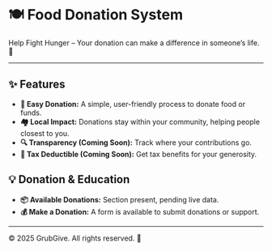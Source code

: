 <h1>🍽 Food Donation System</h1>
<p>Help Fight Hunger – Your donation can make a difference in someone’s life. 💙</p>

<hr>

<h2>✨ Features</h2>
<ul>
  <li><strong>🤝 Easy Donation:</strong> A simple, user-friendly process to donate food or funds.</li>
  <li><strong>🏘️ Local Impact:</strong> Donations stay within your community, helping people closest to you.</li>
  <li><strong>🔍 Transparency (Coming Soon):</strong> Track where your contributions go.</li>
  <li><strong>📜 Tax Deductible (Coming Soon):</strong> Get tax benefits for your generosity.</li>
</ul>

<h2>💡 Donation & Education</h2>
<ul>
  <li><strong>📦 Available Donations:</strong> Section present, pending live data.</li>
  <li><strong>💰 Make a Donation:</strong> A form is available to submit donations or support.</li>
</ul>

<hr>

<p>© 2025 GrubGive. All rights reserved. 🌟</p>
